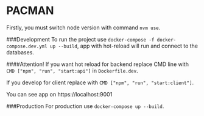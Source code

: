 # PACMAN
Firstly, you must switch node version with command ```nvm use```.

###Development
To run the project use ```docker-compose -f docker-compose.dev.yml up --build```, app with hot-reload will run and connect to the databases.

####Attention!
If you want hot reload for backend replace CMD line with ```CMD ["npm", "run", "start:api"]``` in ```Dockerfile.dev```.

If you develop for client replace with ```CMD ["npm", "run", "start:client"]```.

You can see app on https://localhost:9001

###Production
For production use ```docker-compose up --build```.
